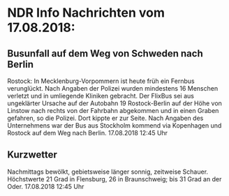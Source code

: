 # NDR Info Nachrichten vom 17.08.2018:


## Busunfall auf dem Weg von Schweden nach Berlin
Rostock: In Mecklenburg-Vorpommern ist heute früh ein Fernbus verunglückt. Nach Angaben der Polizei wurden mindestens 16 Menschen verletzt und in umliegende Kliniken gebracht. Der FlixBus sei aus ungeklärter Ursache auf der Autobahn 19 Rostock-Berlin auf der Höhe von Linstow nach rechts von der Fahrbahn abgekommen und in einen Graben gefahren, so die Polizei. Dort kippte er zur Seite. Nach Angaben des Unternehmens war der Bus aus Stockholm kommend via Kopenhagen und Rostock auf dem Weg nach Berlin. 17.08.2018 12:45 Uhr 

## Kurzwetter
Nachmittags bewölkt, gebietsweise länger sonnig, zeitweise Schauer. Höchstwerte 21 Grad in Flensburg, 26 in Braunschweig; bis 31 Grad an der Oder. 17.08.2018 12:45 Uhr 
